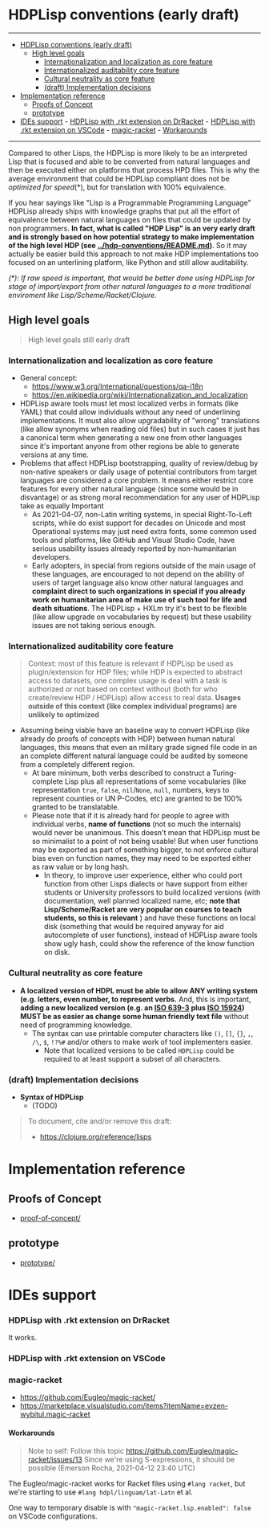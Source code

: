 # HDPLisp conventions (early draft)

---
<!-- TOC -->

- [HDPLisp conventions (early draft)](#hdplisp-conventions-early-draft)
    - [High level goals](#high-level-goals)
        - [Internationalization and localization as core feature](#internationalization-and-localization-as-core-feature)
        - [Internationalized auditability core feature](#internationalized-auditability-core-feature)
        - [Cultural neutrality as core feature](#cultural-neutrality-as-core-feature)
        - [(draft) Implementation decisions](#draft-implementation-decisions)
- [Implementation reference](#implementation-reference)
    - [Proofs of Concept](#proofs-of-concept)
    - [prototype](#prototype)
- [IDEs support](#ides-support)
        - [HDPLisp with .rkt extension on DrRacket](#hdplisp-with-rkt-extension-on-drracket)
        - [HDPLisp with .rkt extension on VSCode](#hdplisp-with-rkt-extension-on-vscode)
        - [magic-racket](#magic-racket)
            - [Workarounds](#workarounds)

<!-- /TOC -->

---


Compared to other Lisps, the HDPLisp is more likely to be an interpreted Lisp
that is focused and able to be converted from natural languages and then
be executed either on platforms that process HPD files. This is why the
average environment that could be HDPLisp compliant does not be
_optimized for speed_(*), but for translation with 100% equivalence.

If you hear sayings like "Lisp is a Programmable Programming Language" HDPLisp
already ships with knowledge graphs that put all the effort of equivalence
between natural languages on files that could be updated by non programmers.
**In fact, what is called "HDP Lisp" is an very early draft and is strongly
based on how potential strategy to make implementation of the high level HDP
(see [../hdp-conventions/README.md](../hdp-conventions/README.md))**. So it may
actually be easier build this approach to not make HDP implementations too
focused on an unterlining platform, like Python and still allow auditability.

_(*): If raw speed is important, that would be better done using HDPLisp for
stage of import/export from other natural languages to a more traditional
enviroment like Lisp/Scheme/Racket/Clojure._

## High level goals

> High level goals still early draft

### Internationalization and localization as core feature

- General concept:
  - https://www.w3.org/International/questions/qa-i18n
  - https://en.wikipedia.org/wiki/Internationalization_and_localization
- HDPLisp aware tools must let most localized verbs in formats (like YAML)
  that could allow individuals without any need of underlining
  implementations. It must also allow upgradability of "wrong" translations
  (like allow synonyms when reading old files) but in such cases it just
  has a canonical term when generating a new one from other languages since
  it's important anyone from other regions be able to generate versions at
  any time.
- Problems that affect HDPLisp bootstrapping, quality of review/debug by
  non-native speakers or daily usage of potential contributors from target
  languages are considered a core problem. It means either restrict core
  features for every other natural language (since some would be in
  disvantage) or as strong moral recommendation for any user of HDPLisp
  take as equally Important
  - As 2021-04-07, non-Latin writing systems, in special Right-To-Left
    scripts, while do exist support for decades on Unicode and most
    Operational systems may just need extra fonts, some common used tools
    and platforms, like GitHub and Visual Studio Code, have serious
    usability issues already reported by non-humanitarian developers.
  - Early adopters, in special from regions outside of the main usage of
    these languages, are encouraged to not depend on the ability of users of
    target language also know other natural languages and
    **complaint direct to such organizations in special if you already work
    on humanitarian area of make use of such tool for life and death
    situations**. The HDPLisp + HXLm try it's best to be flexible (like
    allow upgrade on vocabularies by request) but these usability issues
    are not taking serious enough.

### Internationalized auditability core feature

> Context: most of this feature is relevant if HDPLisp be used as
  plugin/extension for HDP files;  while HDP is expected to abstract access
  to datasets, one complex usage is deal with a task is authorized or not
  based on context without (both for who create/review HDP / HDPLisp) allow
  access to real data. **Usages outside of this context (like complex
  individual programs) are unlikely to optimized**

- Assuming being viable have an baseline way to convert HDPLisp (like already
  do proofs of concepts with HDP) between human natural languages, this
  means that even an military grade signed file code in an an complete
  different natural language could be audited by someone from a completely
  different region.
  - At bare minimum, both verbs described to construct a Turing-complete
    Lisp plus all representations of some vocabularies (like representation
    `true`, `false`, `nil`/`None`, `null`, numbers, keys to represent
    counties or UN P-Codes, etc) are granted to be 100% granted to be
      translatable.
  - Please note that if it is already hard for people to agree with
    individual verbs, **name of functions** (not so much the internals)
    would never be unanimous. This doesn't mean that HDPLisp must be so
    minimalist to a point of not being usable! But when user functions
    may be exported as part of something bigger, to not enforce cultural bias
    even on function names, they may need to be exported either as raw value
    or by long hash.
    - In theory, to improve user experience, either who could port function
      from other Lisps dialects or have support from either students or
      University professors to build localized versions (with documentation,
      well planned localized name, etc; **note that Lisp/Scheme/Racket are
      very popular on courses to teach students, so this is relevant** ) and
      have these functions on local disk (something that would be required
      anyway for aid autocomplete of user functions), instead of HDPLisp
      aware tools show ugly hash, could show the reference of the know
      function on disk.

### Cultural neutrality as core feature

- **A localized version of HDPL must be able to allow ANY writing system (e.g.
  letters, even number, to represent verbs.** And, this is important, **adding
  a new localized version (e.g. an [ISO 639-3](https://iso639-3.sil.org/)
  plus [ISO 15924](https://en.wikipedia.org/wiki/ISO_15924)) MUST be as easier
  as change some human friendly text file** without need of programming
  knowledge.
  - The syntax can use printable computer characters like `()`, `[]`, `{}`,
    `,`, `/\`, `$`, `!?%#` and/or others to make work of tool implementers
    easier.
    - Note that localized versions to be called `HDPLisp` could be
      required to at least support a subset of all characters.


### (draft) Implementation decisions
- **Syntax of HDPLisp**
  - (TODO)

> To document, cite and/or remove this draft:
> - https://clojure.org/reference/lisps


# Implementation reference

## Proofs of Concept

- [proof-of-concept/](proof-of-concept/)

## prototype
- [prototype/](prototype/)

# IDEs support

### HDPLisp with .rkt extension on DrRacket
It works.

### HDPLisp with .rkt extension on VSCode

### magic-racket

- <https://github.com/Eugleo/magic-racket/>
- <https://marketplace.visualstudio.com/items?itemName=evzen-wybitul.magic-racket>

#### Workarounds
> Note to self: Follow this topic <https://github.com/Eugleo/magic-racket/issues/13>
  Since we're using S-expressions, it should be possible
  (Emerson Rocha, 2021-04-12 23:40 UTC)

The Eugleo/magic-racket works for Racket files using `#lang racket`, but we're
starting to use `#lang hdpl/linguam/lat-Latn` et al.

One way to temporary disable is with `"magic-racket.lsp.enabled": false` on
VSCode configurations.
